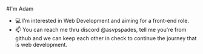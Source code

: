#I'm Adam
- 💻 I’m interested in Web Development and aiming for a front-end role.
- 📫 You can reach me thru discord @asvpspades, tell me you're from github and we can keep each other in check to continue the journey that is web development.


